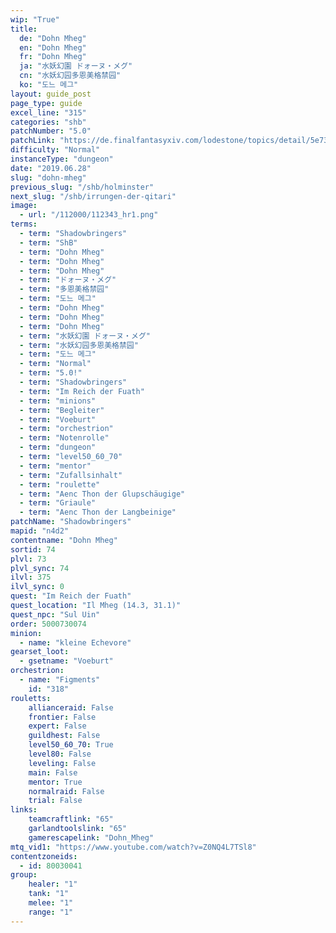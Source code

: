 ```yaml
---
wip: "True"
title:
  de: "Dohn Mheg"
  en: "Dohn Mheg"
  fr: "Dohn Mheg"
  ja: "水妖幻園 ドォーヌ・メグ"
  cn: "水妖幻园多恩美格禁园"
  ko: "도느 메그"
layout: guide_post
page_type: guide
excel_line: "315"
categories: "shb"
patchNumber: "5.0"
patchLink: "https://de.finalfantasyxiv.com/lodestone/topics/detail/5e73c51856d5f1a693b878db0301e239d767c3e9"
difficulty: "Normal"
instanceType: "dungeon"
date: "2019.06.28"
slug: "dohn-mheg"
previous_slug: "/shb/holminster"
next_slug: "/shb/irrungen-der-qitari"
image:
  - url: "/112000/112343_hr1.png"
terms:
  - term: "Shadowbringers"
  - term: "ShB"
  - term: "Dohn Mheg"
  - term: "Dohn Mheg"
  - term: "Dohn Mheg"
  - term: "ドォーヌ・メグ"
  - term: "多恩美格禁园"
  - term: "도느 메그"
  - term: "Dohn Mheg"
  - term: "Dohn Mheg"
  - term: "Dohn Mheg"
  - term: "水妖幻園 ドォーヌ・メグ"
  - term: "水妖幻园多恩美格禁园"
  - term: "도느 메그"
  - term: "Normal"
  - term: "5.0!"
  - term: "Shadowbringers"
  - term: "Im Reich der Fuath"
  - term: "minions"
  - term: "Begleiter"
  - term: "Voeburt"
  - term: "orchestrion"
  - term: "Notenrolle"
  - term: "dungeon"
  - term: "level50_60_70"
  - term: "mentor"
  - term: "Zufallsinhalt"
  - term: "roulette"
  - term: "Aenc Thon der Glupschäugige"
  - term: "Griaule"
  - term: "Aenc Thon der Langbeinige"
patchName: "Shadowbringers"
mapid: "n4d2"
contentname: "Dohn Mheg"
sortid: 74
plvl: 73
plvl_sync: 74
ilvl: 375
ilvl_sync: 0
quest: "Im Reich der Fuath"
quest_location: "Il Mheg (14.3, 31.1)"
quest_npc: "Sul Uin"
order: 5000730074
minion:
  - name: "kleine Echevore"
gearset_loot:
  - gsetname: "Voeburt"
orchestrion:
  - name: "Figments"
    id: "318"
rouletts:
    allianceraid: False
    frontier: False
    expert: False
    guildhest: False
    level50_60_70: True
    level80: False
    leveling: False
    main: False
    mentor: True
    normalraid: False
    trial: False
links:
    teamcraftlink: "65"
    garlandtoolslink: "65"
    gamerescapelink: "Dohn_Mheg"
mtq_vid1: "https://www.youtube.com/watch?v=Z0NQ4L7TSl8"
contentzoneids:
  - id: 80030041
group:
    healer: "1"
    tank: "1"
    melee: "1"
    range: "1"
---
```

